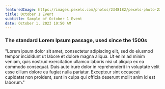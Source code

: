 ```yaml
---
featuredImage: https://images.pexels.com/photos/2348182/pexels-photo-2348182.jpeg?auto=compress&cs=tinysrgb&w=1260&h=750&dpr=1
title: October 1 Event
subtitle: Sample of October 1 Event
date: October 1, 2023 10:50 AM
---
```

### The standard Lorem Ipsum passage, used since the 1500s

"Lorem ipsum dolor sit amet, consectetur adipiscing elit, sed do eiusmod tempor incididunt ut labore et dolore magna aliqua. Ut enim ad minim veniam, quis nostrud exercitation ullamco laboris nisi ut aliquip ex ea commodo consequat. Duis aute irure dolor in reprehenderit in voluptate velit esse cillum dolore eu fugiat nulla pariatur. Excepteur sint occaecat cupidatat non proident, sunt in culpa qui officia deserunt mollit anim id est laborum."
